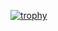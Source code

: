 [![trophy](https://github-profile-trophy.vercel.app/?username=timothyokooboh)](https://github.com/ryo-ma/github-profile-trophy)
